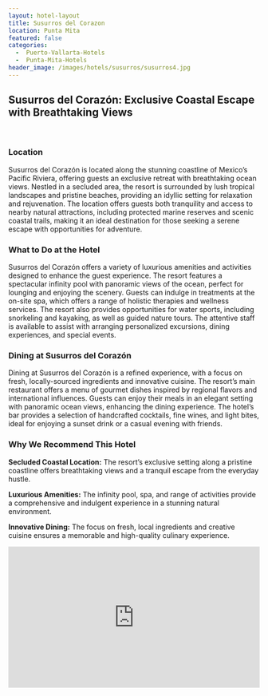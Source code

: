 ```yaml
---
layout: hotel-layout
title: Susurros del Corazon
location: Punta Mita
featured: false
categories:
  -  Puerto-Vallarta-Hotels
  -  Punta-Mita-Hotels
header_image: /images/hotels/susurros/susurros4.jpg
---
```

## Susurros del Corazón: Exclusive Coastal Escape with Breathtaking Views

&nbsp;

### Location
Susurros del Corazón is located along the stunning coastline of Mexico’s Pacific Riviera, offering guests an exclusive retreat with breathtaking ocean views. Nestled in a secluded area, the resort is surrounded by lush tropical landscapes and pristine beaches, providing an idyllic setting for relaxation and rejuvenation. The location offers guests both tranquility and access to nearby natural attractions, including protected marine reserves and scenic coastal trails, making it an ideal destination for those seeking a serene escape with opportunities for adventure.

### What to Do at the Hotel
Susurros del Corazón offers a variety of luxurious amenities and activities designed to enhance the guest experience. The resort features a spectacular infinity pool with panoramic views of the ocean, perfect for lounging and enjoying the scenery. Guests can indulge in treatments at the on-site spa, which offers a range of holistic therapies and wellness services. The resort also provides opportunities for water sports, including snorkeling and kayaking, as well as guided nature tours. The attentive staff is available to assist with arranging personalized excursions, dining experiences, and special events.

### Dining at Susurros del Corazón
Dining at Susurros del Corazón is a refined experience, with a focus on fresh, locally-sourced ingredients and innovative cuisine. The resort’s main restaurant offers a menu of gourmet dishes inspired by regional flavors and international influences. Guests can enjoy their meals in an elegant setting with panoramic ocean views, enhancing the dining experience. The hotel’s bar provides a selection of handcrafted cocktails, fine wines, and light bites, ideal for enjoying a sunset drink or a casual evening with friends.

### Why We Recommend This Hotel
**Secluded Coastal Location:** The resort’s exclusive setting along a pristine coastline offers breathtaking views and a tranquil escape from the everyday hustle.&nbsp;

**Luxurious Amenities:** The infinity pool, spa, and range of activities provide a comprehensive and indulgent experience in a stunning natural environment.&nbsp;

**Innovative Dining:** The focus on fresh, local ingredients and creative cuisine ensures a memorable and high-quality culinary experience.&nbsp;


<style>.embed-container { position: relative; padding-bottom: 56.25%; height: 0; overflow: hidden; max-width: 100%; } .embed-container iframe, .embed-container object, .embed-container embed { position: absolute; top: 0; left: 0; width: 100%; height: 100%; }</style><div class='embed-container'><iframe src='https://www.youtube.com/embed/R3jD97fn4oc' frameborder='0' allowfullscreen></iframe></div>